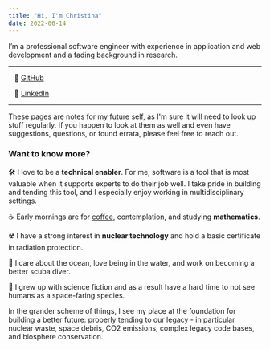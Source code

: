 ```yaml
---
title: "Hi, I'm Christina"
date: 2022-06-14
---
```


I’m a professional software engineer with experience in application and web development and a fading background in research.

---

  &nbsp;&nbsp; 💾 [GitHub](https://github.com/cunger/)

  &nbsp;&nbsp; 📎 [LinkedIn](https://www.linkedin.com/in/christina-unger)

---

These pages are notes for my future self, as I'm sure it will need to look up stuff regularly.
If you happen to look at them as well and even have suggestions, questions, or found errata, please feel free to reach out.

### Want to know more?

 🛠️ I love to be a **technical enabler**. For me, software is a tool that is most valuable when it supports experts to do their job well. I take pride in building and tending this tool, and I especially enjoy working in multidisciplinary settings.

 ☕ Early mornings are for [coffee](https://www.buymeacoffee.com/xoUAIBhZE), contemplation, and studying **mathematics**.

 ☢️ I have a strong interest in **nuclear technology** and hold a basic certificate in radiation protection.

 🌊 I care about the ocean, love being in the water, and work on becoming a better scuba diver.

 🚀 I grew up with science fiction and as a result have a hard time to not see humans as a space-faring species.

 In the grander scheme of things, I see my place at the foundation for building a better future: properly tending to our legacy - in particular nuclear waste, space debris, CO2 emissions, complex legacy code bases, and biosphere conservation.
